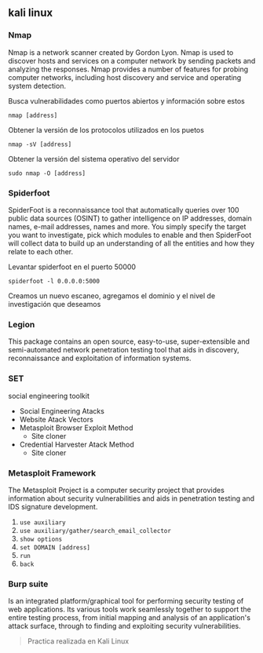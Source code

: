## kali linux

### Nmap
Nmap is a network scanner created by Gordon Lyon. Nmap is used to discover hosts and services on a computer network by sending packets and analyzing the responses. Nmap provides a number of features for probing computer networks, including host discovery and service and operating system detection.

Busca vulnerabilidades como puertos abiertos y información sobre estos

`nmap [address]`

Obtener la versión de los protocolos utilizados en los puetos

`nmap -sV [address]`

Obtener la versión del sistema operativo del servidor

`sudo nmap -O [address]`

### Spiderfoot
SpiderFoot is a reconnaissance tool that automatically queries over 100 public data sources (OSINT) to gather intelligence on IP addresses, domain names, e-mail addresses, names and more. You simply specify the target you want to investigate, pick which modules to enable and then SpiderFoot will collect data to build up an understanding of all the entities and how they relate to each other.

Levantar spiderfoot en el puerto 50000

`spiderfoot -l 0.0.0.0:5000`

Creamos un nuevo escaneo, agregamos el dominio y el nivel de investigación que deseamos

### Legion
This package contains an open source, easy-to-use, super-extensible and semi-automated network penetration testing tool that aids in discovery, reconnaissance and exploitation of information systems.

### SET
social engineering toolkit
- Social Engineering Atacks
- Website Atack Vectors
- Metasploit Browser Exploit Method
   - Site cloner
- Credential Harvester Atack Method
   - Site cloner

### Metasploit Framework
The Metasploit Project is a computer security project that provides information about security vulnerabilities and aids in penetration testing and IDS signature development. 

1. `use auxiliary`
2. `use auxiliary/gather/search_email_collector`
3. `show options`
4. `set DOMAIN [address]`
5. `run`
6. `back`

### Burp suite
Is an integrated platform/graphical tool for performing security testing of web applications. Its various tools work seamlessly together to support the entire testing process, from initial mapping and analysis of an application's attack surface, through to finding and exploiting security vulnerabilities.

> Practica realizada en Kali Linux